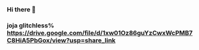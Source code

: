 ### Hi there 👋
### joja glitchless% https://drive.google.com/file/d/1xw01Oz86guYzCwxWcPMB7C8HiA5PbGox/view?usp=share_link
<!--
**sn4ksw/sn4ksw** is a ✨ _special_ ✨ repository because its `README.md` (this file) appears on your GitHub profile.

Here are some ideas to get you started:

- 🔭 I’m currently working on ...
- 🌱 I’m currently learning ...
- 👯 I’m looking to collaborate on ...
- 🤔 I’m looking for help with ...
- 💬 Ask me about ...
- 📫 How to reach me: ...
- 😄 Pronouns: ...
- ⚡ Fun fact: ...
-->
